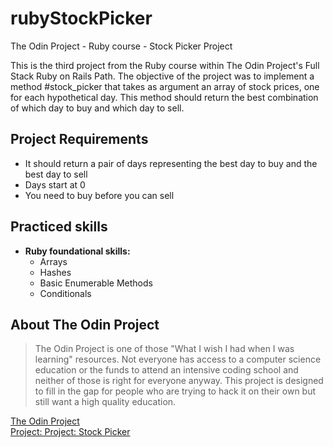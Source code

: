 # rubyStockPicker
The Odin Project - Ruby course - Stock Picker Project

This is the third project from the Ruby course within The Odin Project's Full Stack Ruby on Rails Path. The objective of the project was to implement a method #stock_picker that takes as argument an array of stock prices, one for each hypothetical day. This method should return the best combination of which day to buy and which day to sell.

## Project Requirements

- It should return a pair of days representing the best day to buy and the best day to sell
- Days start at 0
- You need to buy before you can sell

## Practiced skills

* **Ruby foundational skills:**
    - Arrays
    - Hashes
    - Basic Enumerable Methods
    - Conditionals

## About The Odin Project

> The Odin Project is one of those "What I wish I had when I was learning" resources. Not everyone has access to a computer science education or the funds to attend an intensive coding school and neither of those is right for everyone anyway. This project is designed to fill in the gap for people who are trying to hack it on their own but still want a high quality education.

[The Odin Project](https://www.theodinproject.com/)  
[Project: Project: Stock Picker](https://www.theodinproject.com/lessons/ruby-stock-picker)